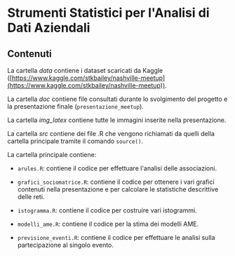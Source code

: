 # Strumenti Statistici per l'Analisi di Dati Aziendali

## Contenuti
La cartella *data* contiene i dataset scaricati da Kaggle ([https://www.kaggle.com/stkbailey/nashville-meetup](https://www.kaggle.com/stkbailey/nashville-meetup)).

La cartella *doc* contiene file consultati durante lo svolgimento del progetto e la presentazione finale (`presentazione_meetup`).

La cartella *img_latex* contiene tutte le immagini inserite nella presentazione.

La cartella *src* contiene dei file .R che vengono richiamati da quelli della cartella principale tramite il comando `source()`.

La cartella principale contiene:

* `arules.R`: contiene il codice per effettuare l'analisi delle associazioni.

* `grafici_sociomatrice.R`: contiene il codice per ottenere i vari grafici contenuti nella presentazione e per calcolare le statistiche descrittive delle reti.

* `istogramma.R`: contiene il codice per costruire vari istogrammi.

* `modelli_ame.R`: contiene il codice per la stima dei modelli AME.

* `previsione_eventi.R`: contiene il codice per effettuare le analisi sulla partecipazione al singolo evento.
